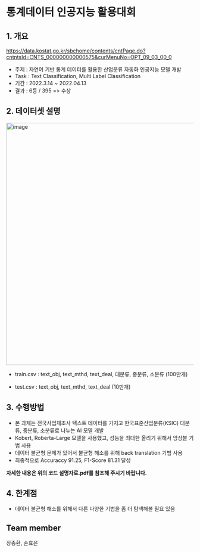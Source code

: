 # 통계데이터 인공지능 활용대회
## 1. 개요
https://data.kostat.go.kr/sbchome/contents/cntPage.do?cntntsId=CNTS_000000000000575&curMenuNo=OPT_09_03_00_0
  - 주제 : 자연어 기반 통계 데이터를 활용한 산업분류 자동화 인공지능 모델 개발
  - Task : Text Classification, Multi Label Classification
  - 기간 : 2022.3.14 ~ 2022.04.13
  - 결과 : 6등 / 395 => 수상
<!--  Other options to write Readme
  - [Deployment](#deployment)
  - [Used or Referenced Projects](Used-or-Referenced-Projects)
-->
## 2. 데이터셋 설명
<!--Wirte one paragraph of project description -->  
<img width="650" alt="image" src="https://github.com/jang3463/KOSTAT-AI-Competition/assets/70848146/9b302be6-ee3f-46a7-b902-de6827269b95">  


- train.csv : text_obj, text_mthd, text_deal, 대분류, 중분류, 소분류 (100만개)

- test.csv : text_obj, text_mthd, text_deal (10만개)


## 3. 수행방법
<!-- Write Overview about this project -->
- 본 과제는 전국사업체조사 텍스트 데이터를 가지고 한국표준산업분류(KSIC) 대분류, 중분류, 소분류로 나누는 AI 모델 개발
- Kobert, Roberta-Large 모델을 사용했고, 성능을 최대한 올리기 위해서 앙상블 기법 사용
- 데이터 불균형 문제가 있어서 불균형 해소를 위해 back translation 기법 사용
- 최종적으로 Accuraccy 91.25, F1-Score	81.31 달성  

**자세한 내용은 위의 코드 설명자료.pdf를 참조해 주시기 바랍니다.**

## 4. 한계점
<!-- Write Overview about this project -->
- 데이터 불균형 해소를 위해서 다른 다양한 기법을 좀 더 탐색해볼 필요 있음

## Team member
장종환, 손효은
